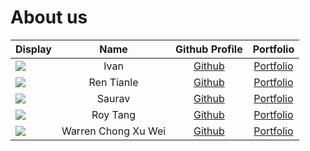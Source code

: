 # About us

| Display                                             |         Name         |                Github Profile                |             Portfolio             |
|-----------------------------------------------------|:--------------------:|:--------------------------------------------:|:---------------------------------:|
| ![](https://via.placeholder.com/100.png?text=Photo) |         Ivan         | [Github](https://github.com/ivanaitzliddat)  | [Portfolio](docs/team/johndoe.md) |
| ![](https://via.placeholder.com/100.png?text=Photo) |      Ren Tianle      |     [Github](https://github.com/lelerer)     | [Portfolio](docs/team/johndoe.md) |
| ![](https://via.placeholder.com/100.png?text=Photo) |        Saurav        |    [Github](https://github.com/matheril)     | [Portfolio](docs/team/johndoe.md) |
| ![](https://via.placeholder.com/100.png?text=Photo) |       Roy Tang       |   [Github](https://github.com/froststein)    |   [Portfolio](team/roytang.md)    |
| ![](https://via.placeholder.com/100.png?text=Photo) | Warren Chong Xu Wei  |    [Github](https://github.com/warrencxw)    |    [Portfolio](team/warren.md)    |
